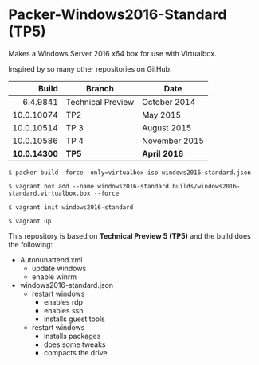 # Packer-Windows2016-Standard (TP5)

Makes a Windows Server 2016 x64 box for use with Virtualbox.

Inspired by so many other repositories on GitHub.

| Build	| Branch | Date |
|---:|---|---|
| 6.4.9841 | Technical Preview | October 2014 |
| 10.0.10074 |	TP2	| May 2015 |
| 10.0.10514 | TP 3	| August 2015 |
| 10.0.10586 | TP 4 | November 2015 |
| **10.0.14300** | **TP5** | **April 2016** |

```
$ packer build -force -only=virtualbox-iso windows2016-standard.json

$ vagrant box add --name windows2016-standard builds/windows2016-standard.virtualbox.box --force

$ vagrant init windows2016-standard

$ vagrant up
```

This repository is based on **Technical Preview 5 (TP5)** and the build does the following:

* Autonunattend.xml
  * update windows
  * enable winrm
* windows2016-standard.json
  * restart windows
    * enables rdp
    * enables ssh
    * installs guest tools
  * restart windows
    * installs packages
    * does some tweaks
    * compacts the drive
